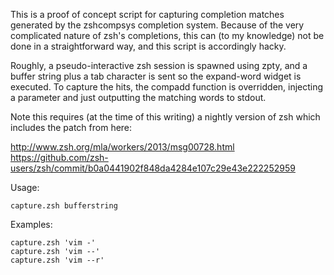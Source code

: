 This is a proof of concept script for capturing completion matches generated by
the zshcompsys completion system. Because of the very complicated nature of
zsh's completions, this can (to my knowledge) not be done in a straightforward
way, and this script is accordingly hacky.

Roughly, a pseudo-interactive zsh session is spawned using zpty, and a buffer
string plus a tab character is sent so the expand-word widget is executed. To
capture the hits, the compadd function is overridden, injecting a parameter
and just outputting the matching words to stdout.

Note this requires (at the time of this writing) a nightly version of zsh which
includes the patch from here:

http://www.zsh.org/mla/workers/2013/msg00728.html
https://github.com/zsh-users/zsh/commit/b0a0441902f848da4284e107c29e43e222252959


Usage:

    capture.zsh bufferstring

Examples:

    capture.zsh 'vim -'
    capture.zsh 'vim --'
    capture.zsh 'vim --r'
